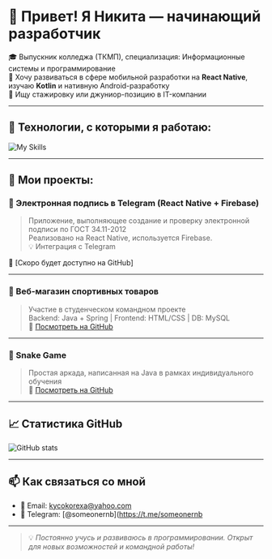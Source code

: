 # 👋 Привет! Я Никита — начинающий разработчик

🎓 Выпускник колледжа (ТКМП), специализация: Информационные системы и программирование  
📱 Хочу развиваться в сфере мобильной разработки на **React Native**, изучаю **Kotlin** и нативную Android-разработку  
💼 Ищу стажировку или джуниор-позицию в IT-компании

---

## 🚀 Технологии, с которыми я работаю:

![My Skills](https://skillicons.dev/icons?i=react,reactnative,js,ts,java,python,kotlin,html,css,git,firebase,mysql,spring,angular)

---

## 📱 Мои проекты:

### 🔐 Электронная подпись в Telegram (React Native + Firebase)
> Приложение, выполняющее создание и проверку электронной подписи по ГОСТ 34.11-2012  
> Реализовано на React Native, используется Firebase.  
> 💡 Интеграция с Telegram

🔗 [Скоро будет доступно на GitHub]

---

### 🛒 Веб-магазин спортивных товаров
> Участие в студенческом командном проекте  
> Backend: Java + Spring | Frontend: HTML/CSS | DB: MySQL  
🔗 [Посмотреть на GitHub](https://github.com/FR33Zz3/WebSportShop.git)

---

### 🐍 Snake Game
> Простая аркада, написанная на Java в рамках индивидуального обучения  
🔗 [Посмотреть на GitHub](https://github.com/FR33Zz3/SnakeGame.git)

---

## 📈 Статистика GitHub

![GitHub stats](https://github-readme-stats.vercel.app/api?username=FR33Zz3&show_icons=true&theme=tokyonight)

---

## 📫 Как связаться со мной

- 📧 Email: [kycokorexa@yahoo.com](mailto:kycokorexa@yahoo.com)
- 📱 Telegram: [@someonernb](https://t.me/someonernb

---

> 💡 *Постоянно учусь и развиваюсь в программировании. Открыт для новых возможностей и командной работы!*
